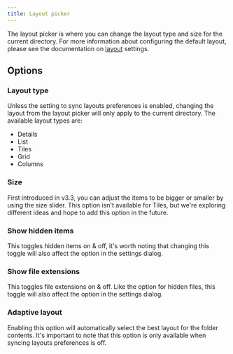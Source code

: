 ```yaml
---
title: Layout picker
---
```


The layout picker is where you can change the layout type and size for the current directory. For more information about configuring the default layout, please see the documentation on [layout](/docs/customize-settings/layout/) settings.

## Options

### Layout type

Unless the setting to sync layouts preferences is enabled, changing the layout from the layout picker will only apply to the current directory. The available layout types are:

- Details
- List
- Tiles
- Grid
- Columns

### Size

First introduced in v3.3, you can adjust the items to be bigger or smaller by using the size slider. This option isn't available for Tiles, but we're exploring different ideas and hope to add this option in the future.

### Show hidden items

This toggles hidden items on & off, it's worth noting that changing this toggle will also affect the option in the settings dialog.

### Show file extensions

This toggles file extensions on & off. Like the option for hidden files, this toggle will also affect the option in the settings dialog.

### Adaptive layout

Enabling this option will automatically select the best layout for the folder contents. It's important to note that this option is only available when syncing layouts preferences is off.